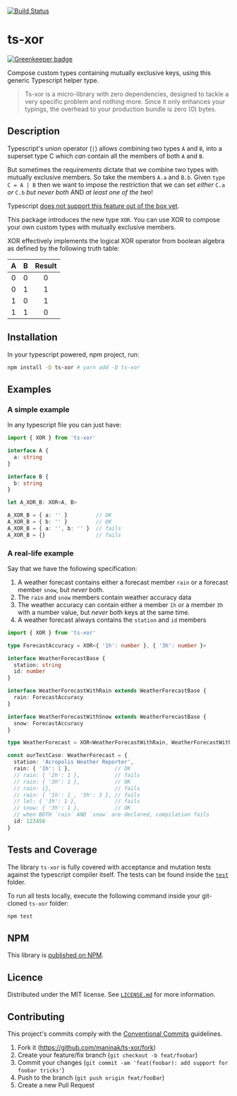 [![Build Status](https://travis-ci.org/maninak/ts-xor.svg?branch=master)](https://travis-ci.org/maninak/ts-xor)

# ts-xor

[![Greenkeeper badge](https://badges.greenkeeper.io/maninak/ts-xor.svg)](https://greenkeeper.io/)

Compose custom types containing mutually exclusive keys, using this generic Typescript helper type.

>Ts-xor is a micro-library with zero dependencies, designed to tackle a very specific problem and nothing more. Since it only enhances your typings, the overhead to your production bundle is zero (0) bytes.

## Description

Typescript's union operator (`|`) allows combining two types `A` and `B`, into a superset type C which _can_ contain all the members of both `A` and `B`.

But sometimes the requirements dictate that we combine two types with mutually exclusive members. So take the members `A.a` and `B.b`. Given `type C = A | B` then we want to impose the restriction that we can set _either_ `C.a` _or_ `C.b` _but never both_ AND _at least one of the two_!

Typescript [does not support this feature out of the box yet](https://github.com/Microsoft/TypeScript/issues/6579).

This package introduces the new type `XOR`. You can use XOR to compose your own custom types with mutually exclusive members.

XOR effectively implements the logical XOR operator from boolean algebra as defined by the following truth table:

| A | B | Result |
| :-: | :-: | :-: |
| 0 | 0 | 0 |
| 0 | 1 | 1 |
| 1 | 0 | 1 |
| 1 | 1 | 0 |

## Installation

In your typescript powered, npm project, run:

```sh
npm install -D ts-xor # yarn add -D ts-xor
```

## Examples

### A simple example

In any typescript file you can just have:

```typescript
import { XOR } from 'ts-xor'

interface A {
  a: string
}

interface B {
  b: string
}

let A_XOR_B: XOR<A, B>

A_XOR_B = { a: '' }         // OK
A_XOR_B = { b: '' }         // OK
A_XOR_B = { a: '', b: '' }  // fails
A_XOR_B = {}                // fails
```

### A real-life example

Say that we have the following specification:

1. A weather forecast contains either a forecast member `rain` or a forecast member `snow`, but _never_ both.
2. The `rain` and `snow` members contain weather accuracy data
3. The weather accuracy can contain either a member `1h` or a member `3h` with a number value, but _never_ both keys at the same time.
4. A weather forecast always contains the `station` and `id` members

```typescript
import { XOR } from 'ts-xor'

type ForecastAccuracy = XOR<{ '1h': number }, { '3h': number }>

interface WeatherForecastBase {
  station: string
  id: number
}

interface WeatherForecastWithRain extends WeatherForecastBase {
  rain: ForecastAccuracy
}

interface WeatherForecastWithSnow extends WeatherForecastBase {
  snow: ForecastAccuracy
}

type WeatherForecast = XOR<WeatherForecastWithRain, WeatherForecastWithSnow>

const ourTestCase: WeatherForecast = {
  station: 'Acropolis Weather Reporter',
  rain: { '1h': 1 },              // OK
  // rain: { '2h': 1 },           // fails
  // rain: { '3h': 1 },           // OK
  // rain: {},                    // fails
  // rain: { '1h': 1 , '3h': 3 }, // fails
  // lel: { '3h': 1 },            // fails
  // snow: { '3h': 1 },           // OK
  // when BOTH `rain` AND `snow` are declared, compilation fails
  id: 123456
}
```

## Tests and Coverage

The library `ts-xor` is fully covered with acceptance and mutation tests against the typescript compiler itself. The tests can be found inside the [`test`](https://github.com/maninak/ts-xor/tree/master/test) folder.

To run all tests locally, execute the following command inside your git-cloned `ts-xor` folder:

```sh
npm test
```

## NPM

This library is [published on NPM](https://www.npmjs.com/package/ts-xor).

## Licence

Distributed under the MIT license. See [`LICENSE.md`](./LICENCE.md) for more information.

## Contributing

This project's commits comply with the [Conventional Commits](https://www.conventionalcommits.org/) guidelines.

1. Fork it (<https://github.com/maninak/ts-xor/fork>)
2. Create your feature/fix branch (`git checkout -b feat/foobar`)
3. Commit your changes (`git commit -am 'feat(foobar): add support for foobar tricks'`)
4. Push to the branch (`git push origin feat/fooBar`)
5. Create a new Pull Request
